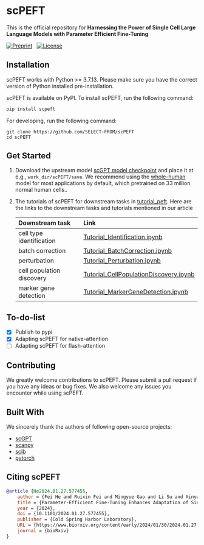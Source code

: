 # scPEFT

This is the official repository for **Harnessing the Power of Single Cell Large Language Models with Parameter Efficient
Fine-Tuning**

[![Preprint](https://img.shields.io/badge/preprint-available-brightgreen)](https://www.biorxiv.org/content/10.1101/2024.01.27.577455v1)
&nbsp;
[![License](https://img.shields.io/badge/license-MIT-blue)](https://github.com/username/repo/blob/main/LICENSE)

## Installation

scPEFT works with Python >= 3.7.13. Please make sure you have the correct version of Python installed pre-installation.

scPEFT is available on PyPI. To install scPEFT, run the following command:

```bash
pip install scpeft
```

For developing, run the following command:

```
git clone https://github.com/SELECT-FROM/scPEFT
cd scPEFT
```

## Get Started

1. Download the upstream
   model  [scGPT model checkpoint](https://github.com/bowang-lab/scGPT/blob/main/README.md#pretrained-scgpt-model-zoo)
   and place it at e.g., `work_dir/scPEFT/save`. We recommend using
   the [whole-human](https://drive.google.com/drive/folders/1oWh_-ZRdhtoGQ2Fw24HP41FgLoomVo-y?usp=sharing) model for
   most applications by default, which pretrained on 33 million normal human cells..

2. The tutorials of scPEFT for downstream tasks
   in  [tutorial_peft](https://github.com/SELECT-FROM/scPEFT/tree/main/tutorial_peft). Here are the links to the
   downstream tasks and tutorials mentioned in our article

   | Downstream task           | Link                                                         |
      |:--------------------------| :----------------------------------------------------------- |
   | cell type identification  | [Tutorial_Identification.ipynb](https://github.com/SELECT-FROM/scPEFT/blob/main/tutorial_peft/Tutorial_Identification.ipynb) |
   | batch correction          | [Tutorial_BatchCorrection.ipynb](https://github.com/SELECT-FROM/scPEFT/blob/main/tutorial_peft/Tutorial_BatchCorrection.ipynb) |
   | perturbation              | [Tutorial_Perturbation.ipynb](https://github.com/SELECT-FROM/scPEFT/blob/main/tutorial_peft/Tutorial_Perturbation.ipynb) |
   | cell population discovery | [Tutorial_CellPopulationDiscovery.ipynb](https://github.com/SELECT-FROM/scPEFT/blob/main/tutorial_peft/Tutorial_CellPopulationDiscovery.ipynb) |
   | marker gene detection     | [Tutorial_MarkerGeneDetection.ipynb](https://github.com/SELECT-FROM/scPEFT/blob/main/tutorial_peft/Tutorial_MarkerGeneDetection.ipynb) |

## To-do-list

- [x] Publish to pypi
- [x] Adapting scPEFT for native-attention
- [ ] Adapting scPEFT for flash-attention

## Contributing

We greatly welcome contributions to scPEFT. Please submit a pull request if you have any ideas or bug fixes. We also
welcome any issues you encounter while using scPEFT.

## Built With

We sincerely thank the authors of following open-source projects:

- [scGPT](https://github.com/bowang-lab/scGPT)
- [scanpy](https://github.com/scverse/scanpy)
- [scib](https://github.com/theislab/scib)
- [pytorch](https://github.com/pytorch/pytorch)

## Citing scPEFT

```bibtex
@article {He2024.01.27.577455,
	author = {Fei He and Ruixin Fei and Mingyue Gao and Li Su and Xinyu Zhang and Dong Xu},
	title = {Parameter-Efficient Fine-Tuning Enhances Adaptation of Single Cell Large Language Model for Cell Type Identification},
	year = {2024},
	doi = {10.1101/2024.01.27.577455},
	publisher = {Cold Spring Harbor Laboratory},
	URL = {https://www.biorxiv.org/content/early/2024/01/30/2024.01.27.577455},
	journal = {bioRxiv}
}
```
